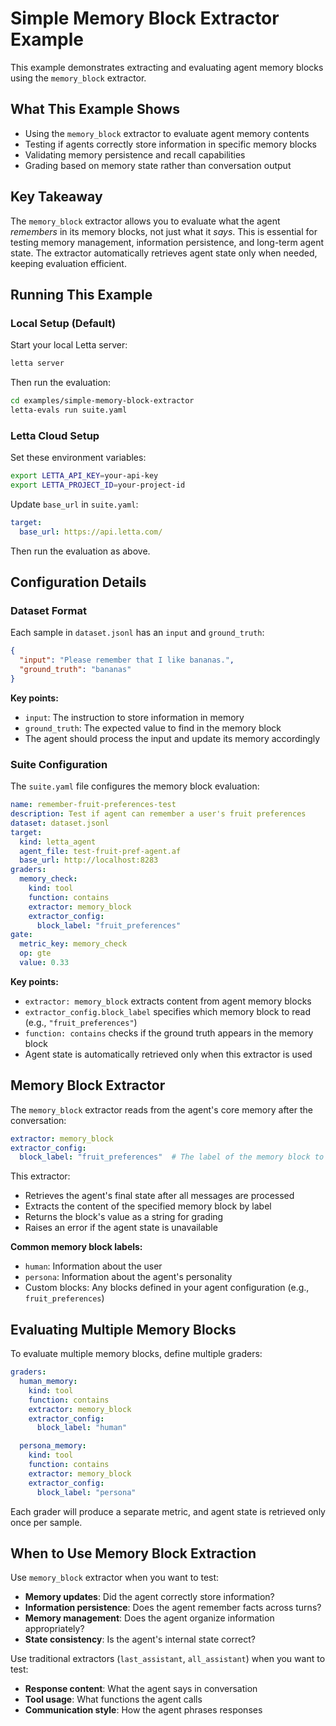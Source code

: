 # Simple Memory Block Extractor Example

This example demonstrates extracting and evaluating agent memory blocks using the `memory_block` extractor.

## What This Example Shows

- Using the `memory_block` extractor to evaluate agent memory contents
- Testing if agents correctly store information in specific memory blocks
- Validating memory persistence and recall capabilities
- Grading based on memory state rather than conversation output

## Key Takeaway

The `memory_block` extractor allows you to evaluate what the agent *remembers* in its memory blocks, not just what it *says*. This is essential for testing memory management, information persistence, and long-term agent state. The extractor automatically retrieves agent state only when needed, keeping evaluation efficient.

## Running This Example

### Local Setup (Default)

Start your local Letta server:
```bash
letta server
```

Then run the evaluation:
```bash
cd examples/simple-memory-block-extractor
letta-evals run suite.yaml
```

### Letta Cloud Setup

Set these environment variables:
```bash
export LETTA_API_KEY=your-api-key
export LETTA_PROJECT_ID=your-project-id
```

Update `base_url` in `suite.yaml`:
```yaml
target:
  base_url: https://api.letta.com/
```

Then run the evaluation as above.

## Configuration Details

### Dataset Format

Each sample in `dataset.jsonl` has an `input` and `ground_truth`:

```json
{
  "input": "Please remember that I like bananas.",
  "ground_truth": "bananas"
}
```

**Key points:**
- `input`: The instruction to store information in memory
- `ground_truth`: The expected value to find in the memory block
- The agent should process the input and update its memory accordingly

### Suite Configuration

The `suite.yaml` file configures the memory block evaluation:

```yaml
name: remember-fruit-preferences-test
description: Test if agent can remember a user's fruit preferences
dataset: dataset.jsonl
target:
  kind: letta_agent
  agent_file: test-fruit-pref-agent.af
  base_url: http://localhost:8283
graders:
  memory_check:
    kind: tool
    function: contains
    extractor: memory_block
    extractor_config:
      block_label: "fruit_preferences"
gate:
  metric_key: memory_check
  op: gte
  value: 0.33
```

**Key points:**
- `extractor: memory_block` extracts content from agent memory blocks
- `extractor_config.block_label` specifies which memory block to read (e.g., `"fruit_preferences"`)
- `function: contains` checks if the ground truth appears in the memory block
- Agent state is automatically retrieved only when this extractor is used

## Memory Block Extractor

The `memory_block` extractor reads from the agent's core memory after the conversation:

```yaml
extractor: memory_block
extractor_config:
  block_label: "fruit_preferences"  # The label of the memory block to extract
```

This extractor:
- Retrieves the agent's final state after all messages are processed
- Extracts the content of the specified memory block by label
- Returns the block's value as a string for grading
- Raises an error if the agent state is unavailable

**Common memory block labels:**
- `human`: Information about the user
- `persona`: Information about the agent's personality
- Custom blocks: Any blocks defined in your agent configuration (e.g., `fruit_preferences`)

## Evaluating Multiple Memory Blocks

To evaluate multiple memory blocks, define multiple graders:

```yaml
graders:
  human_memory:
    kind: tool
    function: contains
    extractor: memory_block
    extractor_config:
      block_label: "human"

  persona_memory:
    kind: tool
    function: contains
    extractor: memory_block
    extractor_config:
      block_label: "persona"
```

Each grader will produce a separate metric, and agent state is retrieved only once per sample.

## When to Use Memory Block Extraction

Use `memory_block` extractor when you want to test:
- **Memory updates**: Did the agent correctly store information?
- **Information persistence**: Does the agent remember facts across turns?
- **Memory management**: Does the agent organize information appropriately?
- **State consistency**: Is the agent's internal state correct?

Use traditional extractors (`last_assistant`, `all_assistant`) when you want to test:
- **Response content**: What the agent says in conversation
- **Tool usage**: What functions the agent calls
- **Communication style**: How the agent phrases responses
